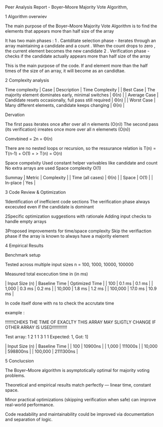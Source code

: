 Peer Analysis Report - Boyer–Moore Majority Vote Algorithm,

1 Algorithm overwiev 

The main purpose of the Boyer–Moore Majority Vote Algorithm is to find the elements that appears more than half size of the array 

It has two main phases : 
  1 . Cantditate selection phase - iterates through an array maintaining a candidate and a count . When the count drops to zero , the current element becomes the new candidate 
  2 . Verification phase - checks if the candidate actually appears more than half size of the array
  
This is the main purpose of the code. If and element more than the half times of the size of an array, it will become as an candidtae.

2 Complexity analysis

Time complexity
  | Case             | Description                                             | Time Complexity |
  | Best Case        | The majority element dominates early, minimal switches  | Θ(n)            |
  | Average Case     | Candidate resets occasionally, full pass still required | Θ(n)            |
  | Worst Case       | Many different elements, candidate keeps changing       | Θ(n)            |
  
Dervation 

  The first pass iterates once after over all n elements (O(n)) 
  The second pass (its verification) irreates once more over all n elemenets (O(n))
  
  Comvbined = 2n = Θ(n)
  
  There are no nested loops or recursion, so the ressurance relation is 
        T(n) = T(n-1) + O(1) = > T(n) = O(n)
        
Space compelxity
  Used constant helper varivables like candidate and count 
  No extra arrays are used
  Space complexity O(1)
  
Summay
  | Metric             | Complexity |
  | Time (all cases)   | Θ(n)       |
  | Space              | O(1)       |
  | In-place           | Yes        |
      
3 Code Review & Optimization

1Identification of inefficient code sections 
  The verification phase always excecuted even if the candidate is dominant 
  
2Specific optimization suggestions with rationale 
  Adding input checks to handle empty arrays
  
3Proposed improvements for time/space complexity 
  Skip the verifiaction phase if the array is known to always have a majority element
    
4 Empirical Results 

Benchmark setup

Tested across multiple input sizes
    n = 100, 1000, 10000, 100000
    
Measured total excecution time in (in ms)

  | Input Size (n) | Baseline Time | Optimized Time |
  | 100            | 0.1 ms        | 0.1 ms         |
  | 1,000          | 0.3 ms        | 0.2 ms         |
  | 10,000         | 1.8 ms        | 1.2 ms         |
  | 100,000        | 17.0 ms       | 10.9 ms        |
    
In code itself done with ns to check the accrutate time 

  example :
  
  !!!!!!!CHEKS THE TIME OF EXACLTY THIS ARRAY MAY SLIGTLY CHANGE IF OTHER ARRAY IS USED!!!!!!!!!!!!
  
  Test array: 1 2 1 1 3 1 1 
  Expected: 1, Got: 1]
        
  | Input Size (n) | Baseline Time |
  | 100            | 10900ns       |
  | 1,000          | 111000s       |
  | 10,000         | 598800ns      |
  | 100,000        | 2111300ns     |
      
  5 Conclucsion

  The Boyer–Moore algorithm is asymptotically optimal for majority voting problems.
  
  Theoretical and empirical results match perfectly — linear time, constant space.
  
  Minor practical optimizations (skipping verification when safe) can improve real-world performance.
  
  Code readability and maintainability could be improved via documentation and separation of logic.
  









